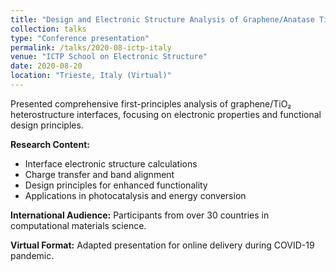 ```yaml
---
title: "Design and Electronic Structure Analysis of Graphene/Anatase TiO₂ Interface"
collection: talks
type: "Conference presentation"
permalink: /talks/2020-08-ictp-italy
venue: "ICTP School on Electronic Structure"
date: 2020-08-20
location: "Trieste, Italy (Virtual)"
---
```


Presented comprehensive first-principles analysis of graphene/TiO₂ heterostructure interfaces, focusing on electronic properties and functional design principles.

**Research Content:**
- Interface electronic structure calculations
- Charge transfer and band alignment
- Design principles for enhanced functionality
- Applications in photocatalysis and energy conversion

**International Audience:** Participants from over 30 countries in computational materials science.

**Virtual Format:** Adapted presentation for online delivery during COVID-19 pandemic.